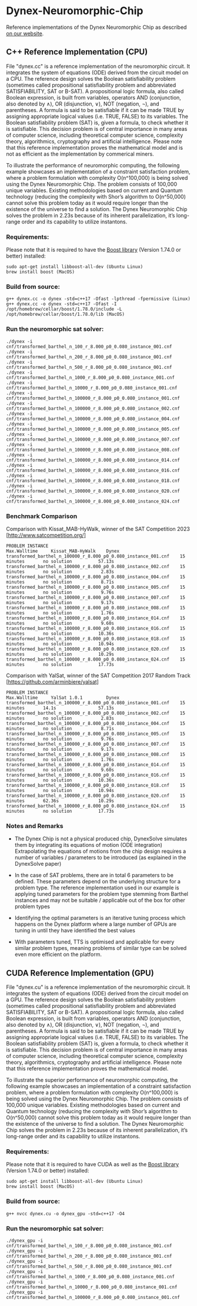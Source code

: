 # Dynex-Neuromorphic-Chip

Reference implementations of the Dynex Neuromorphic Chip as described [on our website](https://dynexcoin.org/dynex-neuromorphic-chip/).

## C++ Reference Implementation (CPU)

File "dynex.cc" is a reference implementation of the neuromorphic circuit. It integrates the system of equations (ODE) derived from the circuit model on a CPU. The reference design solves the Boolean satisfiability problem (sometimes called propositional satisfiability problem and abbreviated SATISFIABILITY, SAT or B-SAT). A propositional logic formula, also called Boolean expression, is built from variables, operators AND (conjunction, also denoted by ∧), OR (disjunction, ∨), NOT (negation, ¬), and parentheses. A formula is said to be satisfiable if it can be made TRUE by assigning appropriate logical values (i.e. TRUE, FALSE) to its variables. The Boolean satisfiability problem (SAT) is, given a formula, to check whether it is satisfiable. This decision problem is of central importance in many areas of computer science, including theoretical computer science, complexity theory, algorithmics, cryptography and artificial intelligence. Please note that this reference implementation proves the mathematical model and is not as efficient as the implementation by commerical miners. 

To illustrate the performance of neuromorphic computing, the following example showcases an implementation of a constraint satisfaction problem, where a problem formulation with complexity O(n^100,000) is being solved using the Dynex Neuromorphic Chip. The problem consists of 100,000 unique variables. Existing methodologies based on current and Quantum technology (reducing the complexity with Shor’s algorithm to O(n^50,000) cannot solve this problem today as it would require longer than the existence of the universe to find a solution. The Dynex Neuromorphic Chip solves the problem in 2.23s because of its inherent parallelization, it’s long-range order and its capability to utilize instantons.

### Requirements:
Please note that it is required to have the [Boost library](https://www.boost.org) (Version 1.74.0 or better) installed: 

```
sudo apt-get install libboost-all-dev (Ubuntu Linux)
brew install boost (MacOS)
```

### Build from source:

```
g++ dynex.cc -o dynex -std=c++17 -Ofast -lpthread -fpermissive (Linux)
g++ dynex.cc -o dynex -std=c++17 -Ofast -I /opt/homebrew/cellar/boost/1.78.0/include -L /opt/homebrew/cellar/boost/1.78.0/lib (MacOS)
```

### Run the neuromorphic sat solver:

```
./dynex -i cnf/transformed_barthel_n_100_r_8.000_p0_0.080_instance_001.cnf
./dynex -i cnf/transformed_barthel_n_200_r_8.000_p0_0.080_instance_001.cnf
./dynex -i cnf/transformed_barthel_n_500_r_8.000_p0_0.080_instance_001.cnf
./dynex -i cnf/transformed_barthel_n_1000_r_8.000_p0_0.080_instance_001.cnf
./dynex -i cnf/transformed_barthel_n_10000_r_8.000_p0_0.080_instance_001.cnf
./dynex -i cnf/transformed_barthel_n_100000_r_8.000_p0_0.080_instance_001.cnf
./dynex -i cnf/transformed_barthel_n_100000_r_8.000_p0_0.080_instance_002.cnf
./dynex -i cnf/transformed_barthel_n_100000_r_8.000_p0_0.080_instance_004.cnf
./dynex -i cnf/transformed_barthel_n_100000_r_8.000_p0_0.080_instance_005.cnf
./dynex -i cnf/transformed_barthel_n_100000_r_8.000_p0_0.080_instance_007.cnf
./dynex -i cnf/transformed_barthel_n_100000_r_8.000_p0_0.080_instance_008.cnf
./dynex -i cnf/transformed_barthel_n_100000_r_8.000_p0_0.080_instance_014.cnf
./dynex -i cnf/transformed_barthel_n_100000_r_8.000_p0_0.080_instance_016.cnf
./dynex -i cnf/transformed_barthel_n_100000_r_8.000_p0_0.080_instance_018.cnf
./dynex -i cnf/transformed_barthel_n_100000_r_8.000_p0_0.080_instance_020.cnf
./dynex -i cnf/transformed_barthel_n_100000_r_8.000_p0_0.080_instance_024.cnf
```

### Benchmark Comparison 

Comparison with Kissat_MAB-HyWalk, winner of the SAT Competition 2023 [http://www.satcompetition.org/]

```
PROBLEM INSTANCE                                                  Max.Walltime     Kissat_MAB-HyWalk    Dynex
transformed_barthel_n_100000_r_8.000_p0_0.080_instance_001.cnf    15 minutes       no solution          57.13s
transformed_barthel_n_100000_r_8.000_p0_0.080_instance_002.cnf    15 minutes       no solution           2.83s
transformed_barthel_n_100000_r_8.000_p0_0.080_instance_004.cnf    15 minutes       no solution           8.71s
transformed_barthel_n_100000_r_8.000_p0_0.080_instance_005.cnf    15 minutes       no solution           9.76s
transformed_barthel_n_100000_r_8.000_p0_0.080_instance_007.cnf    15 minutes       no solution           9.17s
transformed_barthel_n_100000_r_8.000_p0_0.080_instance_008.cnf    15 minutes       no solution           1.76s
transformed_barthel_n_100000_r_8.000_p0_0.080_instance_014.cnf    15 minutes       no solution           9.60s
transformed_barthel_n_100000_r_8.000_p0_0.080_instance_016.cnf    15 minutes       no solution          10.36s
transformed_barthel_n_100000_r_8.000_p0_0.080_instance_018.cnf    15 minutes       no solution          10.94s
transformed_barthel_n_100000_r_8.000_p0_0.080_instance_020.cnf    15 minutes       no solution          10.29s
transformed_barthel_n_100000_r_8.000_p0_0.080_instance_024.cnf    15 minutes       no solution          17.73s
```

Comparison with YalSat, winner of the SAT Competition 2017 Random Track [https://github.com/arminbiere/yalsat]

```
PROBLEM INSTANCE                                                  Max.Walltime     YalSat 1.0.1         Dynex
transformed_barthel_n_100000_r_8.000_p0_0.080_instance_001.cnf    15 minutes       14.1s                57.13s
transformed_barthel_n_100000_r_8.000_p0_0.080_instance_002.cnf    15 minutes       no solution           2.83s
transformed_barthel_n_100000_r_8.000_p0_0.080_instance_004.cnf    15 minutes       no solution           8.71s
transformed_barthel_n_100000_r_8.000_p0_0.080_instance_005.cnf    15 minutes       no solution           9.76s
transformed_barthel_n_100000_r_8.000_p0_0.080_instance_007.cnf    15 minutes       no solution           9.17s
transformed_barthel_n_100000_r_8.000_p0_0.080_instance_008.cnf    15 minutes       no solution           1.76s
transformed_barthel_n_100000_r_8.000_p0_0.080_instance_014.cnf    15 minutes       no solution           9.60s
transformed_barthel_n_100000_r_8.000_p0_0.080_instance_016.cnf    15 minutes       no solution          10.36s
transformed_barthel_n_100000_r_8.000_p0_0.080_instance_018.cnf    15 minutes       no solution          10.94s
transformed_barthel_n_100000_r_8.000_p0_0.080_instance_020.cnf    15 minutes       62.36s               10.29s
transformed_barthel_n_100000_r_8.000_p0_0.080_instance_024.cnf    15 minutes       no solution          17.73s
```

### Notes and Remarks

- The Dynex Chip is not a physical produced chip, DynexSolve simulates them by integrating its equations of motion (ODE integration)
Extrapolating the equations of motions from the chip design requires a number of variables / parameters to be introduced (as explained in the DynexSolve paper)

- In the case of SAT problems, there are in total 6 parameters to be defined. These parameters depend on the underlying structure for a problem type. The reference implementation used in our example is applying tuned parameters for the problem type stemming from Barthel instances and may not be suitable / applicable out of the box for other problem types

- Identifying the optimal parameters is an iterative tuning process which happens on the Dynex platform where a large number of GPUs are tuning in until they have identified the best values

- With parameters tuned, TTS is optimised and applicable for every similar problem types, meaning problems of similar type can be solved even more efficient on the platform.

## CUDA Reference Implementation (GPU)

File "dynex.cu" is a reference implementation of the neuromorphic circuit. It integrates the system of equations (ODE) derived from the circuit model on a GPU. The reference design solves the Boolean satisfiability problem (sometimes called propositional satisfiability problem and abbreviated SATISFIABILITY, SAT or B-SAT). A propositional logic formula, also called Boolean expression, is built from variables, operators AND (conjunction, also denoted by ∧), OR (disjunction, ∨), NOT (negation, ¬), and parentheses. A formula is said to be satisfiable if it can be made TRUE by assigning appropriate logical values (i.e. TRUE, FALSE) to its variables. The Boolean satisfiability problem (SAT) is, given a formula, to check whether it is satisfiable. This decision problem is of central importance in many areas of computer science, including theoretical computer science, complexity theory, algorithmics, cryptography and artificial intelligence. Please note that this reference implementation proves the mathematical model.

To illustrate the superior performance of neuromorphic computing, the following example showcases an implementation of a constraint satisfaction problem, where a problem formulation with complexity O(n^100,000) is being solved using the Dynex Neuromorphic Chip. The problem consists of 100,000 unique variables. Existing methodologies based on current and Quantum technology (reducing the complexity with Shor’s algorithm to O(n^50,000) cannot solve this problem today as it would require longer than the existence of the universe to find a solution. The Dynex Neuromorphic Chip solves the problem in 2.23s because of its inherent parallelization, it’s long-range order and its capability to utilize instantons.

### Requirements:
Please note that it is required to have CUDA as well as the [Boost library](https://www.boost.org) (Version 1.74.0 or better) installed: 

```
sudo apt-get install libboost-all-dev (Ubuntu Linux)
brew install boost (MacOS)
```

### Build from source:

```
g++ nvcc dynex.cu -o dynex_gpu -std=c++17 -O4
```

### Run the neuromorphic sat solver:

```
./dynex_gpu -i cnf/transformed_barthel_n_100_r_8.000_p0_0.080_instance_001.cnf
./dynex_gpu -i cnf/transformed_barthel_n_200_r_8.000_p0_0.080_instance_001.cnf
./dynex_gpu -i cnf/transformed_barthel_n_500_r_8.000_p0_0.080_instance_001.cnf
./dynex_gpu -i cnf/transformed_barthel_n_1000_r_8.000_p0_0.080_instance_001.cnf
./dynex_gpu -i cnf/transformed_barthel_n_10000_r_8.000_p0_0.080_instance_001.cnf
./dynex_gpu -i cnf/transformed_barthel_n_100000_r_8.000_p0_0.080_instance_001.cnf
```




